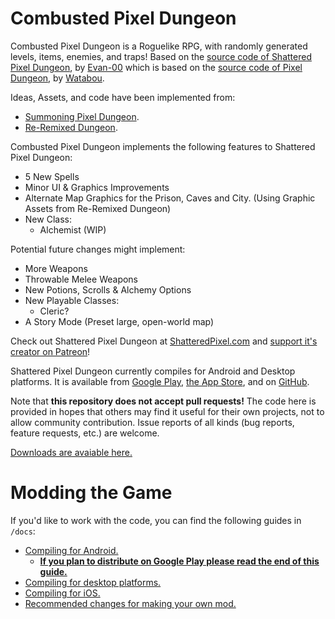 # Combusted Pixel Dungeon

Combusted Pixel Dungeon is a Roguelike RPG, with randomly generated levels, items, enemies, and traps! Based on the [source code of Shattered Pixel Dungeon](https://github.com/00-Evan/shattered-pixel-dungeon), by [Evan-00](https://www.patreon.com/ShatteredPixel) which is based on the [source code of Pixel Dungeon](https://github.com/00-Evan/pixel-dungeon-gradle), by [Watabou](https://www.watabou.ru).

Ideas, Assets, and code have been implemented from:
- [Summoning Pixel Dungeon](https://github.com/TrashboxBobylev/Summoning-Pixel-Dungeon).
- [Re-Remixed Dungeon](https://github.com/QuasiStellar/Re-Remixed_Dungeon).

Combusted Pixel Dungeon implements the following features to Shattered Pixel Dungeon:
- 5 New Spells
- Minor UI & Graphics Improvements
- Alternate Map Graphics for the Prison, Caves and City. (Using Graphic Assets from Re-Remixed Dungeon)
- New Class:
  - Alchemist (WIP)

Potential future changes might implement:
- More Weapons
- Throwable Melee Weapons
- New Potions, Scrolls & Alchemy Options
- New Playable Classes:
  - Cleric?
- A Story Mode (Preset large, open-world map)

Check out Shattered Pixel Dungeon at [ShatteredPixel.com](https://www.shatteredpixel.com) and [support it's creator on Patreon](https://www.patreon.com/ShatteredPixel)!

Shattered Pixel Dungeon currently compiles for Android and Desktop platforms. It is available from [Google Play](https://play.google.com/store/apps/details?id=com.shatteredpixel.shatteredpixeldungeon), [the App Store](https://apps.apple.com/app/shattered-pixel-dungeon/id1563121109), and on [GitHub](https://github.com/00-Evan/shattered-pixel-dungeon/releases).

Note that **this repository does not accept pull requests!** The code here is provided in hopes that others may find it useful for their own projects, not to allow community contribution. Issue reports of all kinds (bug reports, feature requests, etc.) are welcome.

[Downloads are avaiable here.](https://github.com/Inferno214221/Combusted-Pixel-Dungeon/releases)

# Modding the Game

If you'd like to work with the code, you can find the following guides in `/docs`:
- [Compiling for Android.](docs/getting-started-android.md)
    - **[If you plan to distribute on Google Play please read the end of this guide.](docs/getting-started-android.md#distributing-your-apk)**
- [Compiling for desktop platforms.](docs/getting-started-desktop.md)
- [Compiling for iOS.](docs/getting-started-ios.md)
- [Recommended changes for making your own mod.](docs/recommended-changes.md)